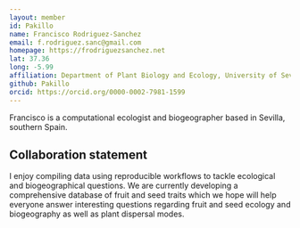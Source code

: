 ```yaml
---
layout: member
id: Pakillo
name: Francisco Rodriguez-Sanchez
email: f.rodriguez.sanc@gmail.com
homepage: https://frodriguezsanchez.net
lat: 37.36
long: -5.99
affiliation: Department of Plant Biology and Ecology, University of Sevilla, Spain.
github: Pakillo
orcid: https://orcid.org/0000-0002-7981-1599
---
```

Francisco is a computational ecologist and biogeographer based in Sevilla, southern Spain. 

## Collaboration statement

I enjoy compiling data using reproducible workflows to tackle ecological and biogeographical questions. We are currently developing a comprehensive database of fruit and seed traits which we hope will help everyone answer interesting questions regarding fruit and seed ecology and biogeography as well as plant dispersal modes. 
